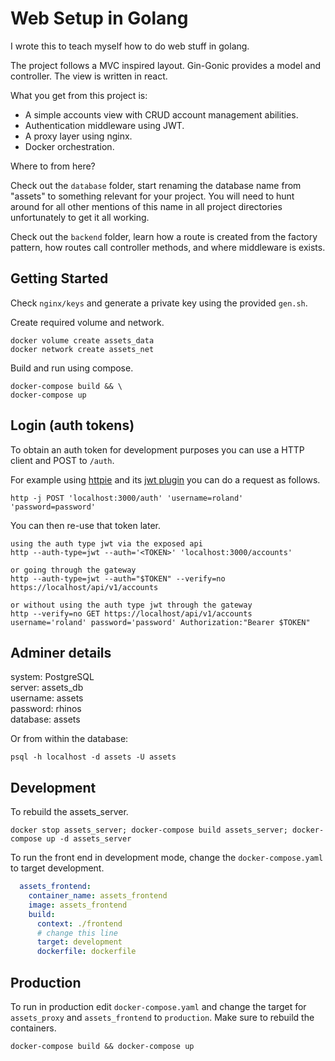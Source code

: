# Web Setup in Golang

I wrote this to teach myself how to do web stuff in golang.

The project follows a MVC inspired layout.
Gin-Gonic provides a model and controller. The view is written in react.

What you get from this project is:

* A simple accounts view with CRUD account management abilities.
* Authentication middleware using JWT.
* A proxy layer using nginx.
* Docker orchestration.

Where to from here?

Check out the `database` folder, start renaming the database name from "assets"
to something relevant for your project. You will need to hunt around for all other mentions of this
name in all project directories unfortunately to get it all working.

Check out the `backend` folder, learn how a route is created from the factory pattern,
how routes call controller methods, and where middleware is exists.

## Getting Started

Check `nginx/keys` and generate a private key using the provided `gen.sh`.

Create required volume and network.

```none
docker volume create assets_data
docker network create assets_net
```

Build and run using compose.

```none
docker-compose build && \
docker-compose up
```

## Login (auth tokens)

To obtain an auth token for development purposes you can use a HTTP client and POST to `/auth`.

For example using [httpie](https://httpie.io/)
and its [jwt plugin](https://github.com/teracyhq/httpie-jwt-auth) you can do a request as follows.

```none
http -j POST 'localhost:3000/auth' 'username=roland' 'password=password' 
```

You can then re-use that token later.

```none
using the auth type jwt via the exposed api
http --auth-type=jwt --auth='<TOKEN>' 'localhost:3000/accounts'

or going through the gateway
http --auth-type=jwt --auth="$TOKEN" --verify=no https://localhost/api/v1/accounts

or without using the auth type jwt through the gateway
http --verify=no GET https://localhost/api/v1/accounts username='roland' password='password' Authorization:"Bearer $TOKEN"
```

## Adminer details

system: PostgreSQL \
server: assets_db \
username: assets \
password: rhinos \
database: assets

Or from within the database:

```none
psql -h localhost -d assets -U assets
```

## Development

To rebuild the assets_server.

```none
docker stop assets_server; docker-compose build assets_server; docker-compose up -d assets_server
```

To run the front end in development mode, change the `docker-compose.yaml` to target development.

```yaml
  assets_frontend:
    container_name: assets_frontend
    image: assets_frontend
    build:
      context: ./frontend
      # change this line
      target: development
      dockerfile: dockerfile
```

## Production

To run in production edit `docker-compose.yaml` and change the target for `assets_proxy`
and `assets_frontend` to `production`. Make sure to rebuild the containers.

```none
docker-compose build && docker-compose up
```
